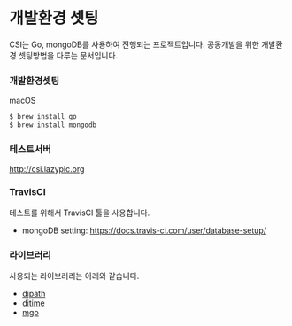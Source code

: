 # 개발환경 셋팅

CSI는 Go, mongoDB를 사용하여 진행되는 프로젝트입니다.
공동개발을 위한 개발환경 셋팅방법을 다루는 문서입니다.

### 개발환경셋팅
macOS

```bash
$ brew install go
$ brew install mongodb
```

### 테스트서버
http://csi.lazypic.org

### TravisCI
테스트를 위해서 TravisCI 툴을 사용합니다.

- mongoDB setting: https://docs.travis-ci.com/user/database-setup/

### 라이브러리
사용되는 라이브러리는 아래와 같습니다.

- [dipath](https://github.com/digital-idea/dipath)
- [ditime](https://github.com/digital-idea/ditime)
- [mgo](https://github.com/go-mgo/mgo)
